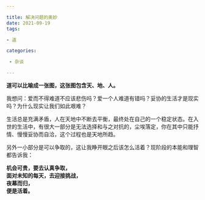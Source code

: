 ```yaml
---

title: 解决问题的奥妙
date: 2021-09-19
tags: 

- 道

categories:

 - 杂谈

---
```


**道可以比喻成一张图，这张图包含天、地、人。**

我想问：爱而不得难道不应该悲伤吗？爱一个人难道有错吗？妥协的生活才是现实吗？为什么现实让我们如此艰难？

生活总是充满矛盾，人在天地中不断去平衡，最终处在自己的一个稳定状态。在入世的生活中，有很大一部分是无法选择和与之对抗的，尘埃落定，你在其中只能抒情、慢慢妥协而自洽，这个过程也是天地所趋。

另外一小部分是可以争取的，这让我睁开眼之后该怎么活着？现阶段的本能和理智都告诉我：

**机会可贵，要去认真争取，  
面对未知的每天，去迎接挑战，  
夜幕而归，  
便是活着。**

